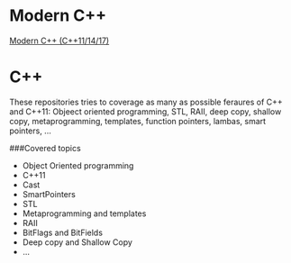 # Modern C++
[ Modern C++ (C++11/14/17) ](https://github.com/NelsonBilber/programming-languages/tree/master/cpp/ModernCpp)


# C++
These repositories tries to coverage as many as possible feraures of C++ and C++11: Objeect oriented programming, STL, RAII, deep copy, shallow copy, metaprogramming, templates, function pointers, lambas, smart pointers, ...

###Covered topics

* Object Oriented programming
* C++11
* Cast
* SmartPointers
* STL
* Metaprogramming and templates
* RAII
* BitFlags and BitFields
* Deep copy and Shallow Copy
* ...

